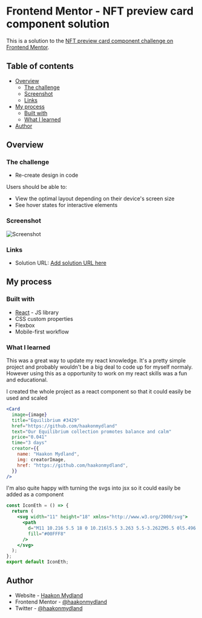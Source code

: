 # Frontend Mentor - NFT preview card component solution

This is a solution to the [NFT preview card component challenge on Frontend Mentor](https://www.frontendmentor.io/challenges/nft-preview-card-component-SbdUL_w0U).

## Table of contents

- [Overview](#overview)
  - [The challenge](#the-challenge)
  - [Screenshot](#screenshot)
  - [Links](#links)
- [My process](#my-process)
  - [Built with](#built-with)
  - [What I learned](#what-i-learned)
- [Author](#author)

## Overview

### The challenge

- Re-create design in code

Users should be able to:

- View the optimal layout depending on their device's screen size
- See hover states for interactive elements

### Screenshot

![Screenshot]("./Screenshot.png")

### Links

- Solution URL: [Add solution URL here](https://your-solution-url.com)

## My process

### Built with

- [React](https://reactjs.org/) - JS library
- CSS custom properties
- Flexbox
- Mobile-first workflow

### What I learned

This was a great way to update my react knowledge. It's a pretty simple project and probably wouldn't be a big deal to code up for myself normaly. However using this as a opportunity to work on my react skills was a fun and educational.

I created the whole project as a react component so that it could easily be used and scaled

```jsx
<Card
  image={image}
  title="Equilibrium #3429"
  href="https://github.com/haakonmydland"
  text="Our Equilibrium collection promotes balance and calm"
  price="0.041"
  time="3 days"
  creator={{
    name: "Haakon Mydland",
    img: creatorImage,
    href: "https://github.com/haakonmydland",
  }}
/>
```

I'm also quite happy with turning the svgs into jsx so it could easily be added as a component

```jsx
const IconEth = () => {
  return (
    <svg width="11" height="18" xmlns="http://www.w3.org/2000/svg">
      <path
        d="M11 10.216 5.5 18 0 10.216l5.5 3.263 5.5-3.262ZM5.5 0l5.496 9.169L5.5 12.43 0 9.17 5.5 0Z"
        fill="#00FFF8"
      />
    </svg>
  );
};
export default IconEth;
```

## Author

- Website - [Haakon Mydland](https://www.haakonmydland.com/home)
- Frontend Mentor - [@haakonmydland](https://www.frontendmentor.io/profile/haakonmydland)
- Twitter - [@haakonmydland](https://www.twitter.com/haakonmydland)

